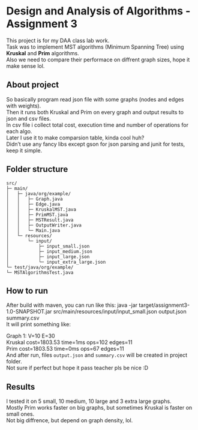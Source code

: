 # Design and Analysis of Algorithms - Assignment 3

This project is for my DAA class lab work.  
Task was to implement MST algorithms (Minimum Spanning Tree) using **Kruskal** and **Prim** algorithms.  
Also we need to compare their performace on diffrent graph sizes, hope it make sense lol.

## About project

So basically program read json file with some graphs (nodes and edges with weights).  
Then it runs both Kruskal and Prim on every graph and output results to json and csv files.  
In csv file i collect total cost, execution time and number of operations for each algo.  
Later I use it to make comparsion table, kinda cool huh?  
Didn’t use any fancy libs except gson for json parsing and junit for tests, keep it simple.

## Folder structure
```
src/
├─ main/
│   ├─ java/org/example/
│   │   ├─ Graph.java
│   │   ├─ Edge.java
│   │   ├─ KruskalMST.java
│   │   ├─ PrimMST.java
│   │   ├─ MSTResult.java
│   │   ├─ OutputWriter.java
│   │   └─ Main.java
│   └─ resources/
│       └─ input/
│           ├─ input_small.json
│           ├─ input_medium.json
│           ├─ input_large.json
│           └─ input_extra_large.json
└─ test/java/org/example/
└─ MSTAlgorithmsTest.java
```
## How to run

After build with maven, you can run like this: java -jar target/assignment3-1.0-SNAPSHOT.jar src/main/resources/input/input_small.json output.json summary.csv  
It will print something like: 

Graph 1: V=10 E=30  
Kruskal cost=1803.53 time=1ms ops=102 edges=11  
Prim    cost=1803.53 time=0ms ops=67 edges=11  
And after run, files `output.json` and `summary.csv` will be created in project folder.  
Not sure if perfect but hope it pass teacher pls be nice :D

## Results

I tested it on 5 small, 10 medium, 10 large and 3 extra large graphs.  
Mostly Prim works faster on big graphs, but sometimes Kruskal is faster on small ones.  
Not big diffrence, but depend on graph density, lol.
